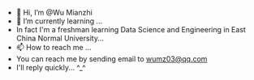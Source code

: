 - 👋 Hi, I’m @Wu Mianzhi
- 🌱 I’m currently learning ...
- In fact I'm a freshman learning Data Science and Engineering in East China Normal University...
- 📫 How to reach me ...
- You can reach me by sending email to wumz03@qq.com
- I'll reply quickly... ^_^

<!---
Hdksg10/Hdksg10 is a ✨ special ✨ repository because its `README.md` (this file) appears on your GitHub profile.
You can click the Preview link to take a look at your changes.
--->
